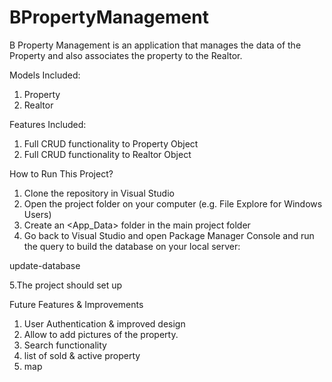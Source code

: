 # BPropertyManagement
B Property Management is an application that manages the data of the Property and also associates the property to the Realtor.

Models Included:
1. Property
2. Realtor

Features Included:
1. Full CRUD functionality to Property Object
2. Full CRUD functionality to Realtor Object

How to Run This Project?

1. Clone the repository in Visual Studio
2. Open the project folder on your computer (e.g. File Explore for Windows Users)
3. Create an <App_Data> folder in the main project folder
4. Go back to Visual Studio and open Package Manager Console and run the query to build the database on your local server:

update-database

5.The project should set up

Future Features & Improvements
1. User Authentication & improved design
2. Allow to add pictures of the property.
3. Search functionality
4. list of sold & active property
5. map
